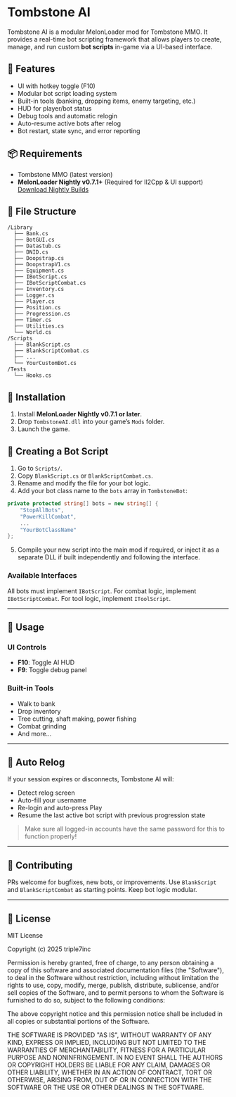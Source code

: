 # Tombstone AI

Tombstone AI is a modular MelonLoader mod for Tombstone MMO. It provides a real-time bot scripting framework that allows players to create, manage, and run custom **bot scripts** in-game via a UI-based interface.

## 🔧 Features

- UI with hotkey toggle (F10)
- Modular bot script loading system
- Built-in tools (banking, dropping items, enemy targeting, etc.)
- HUD for player/bot status
- Debug tools and automatic relogin
- Auto-resume active bots after relog
- Bot restart, state sync, and error reporting

## 📦 Requirements

- Tombstone MMO (latest version)
- **MelonLoader Nightly v0.7.1+** (Required for Il2Cpp & UI support)  
  [Download Nightly Builds](https://github.com/LavaGang/MelonLoader/releases/tag/v0.7.0)

## 📁 File Structure

```
/Library
  ├── Bank.cs
  ├── BotGUI.cs
  ├── Datastub.cs
  ├── DNID.cs
  ├── Doopstrap.cs
  ├── DoopstrapV1.cs
  ├── Equipment.cs
  ├── IBotScript.cs
  ├── IBotScriptCombat.cs
  ├── Inventory.cs
  ├── Logger.cs
  ├── Player.cs
  ├── Position.cs
  ├── Progression.cs
  ├── Timer.cs
  ├── Utilities.cs
  └── World.cs
/Scripts
  ├── BlankScript.cs
  ├── BlankScriptCombat.cs
  ├── ...
  └── YourCustomBot.cs
/Tests
  └── Hooks.cs
```

## 🚀 Installation

1. Install **MelonLoader Nightly v0.7.1 or later**.
2. Drop `TombstoneAI.dll` into your game’s `Mods` folder.
3. Launch the game.

## 🧠 Creating a Bot Script

1. Go to `Scripts/`.
2. Copy `BlankScript.cs` or `BlankScriptCombat.cs`.
3. Rename and modify the file for your bot logic.
4. Add your bot class name to the `bots` array in `TombstoneBot`:

```csharp
private protected string[] bots = new string[] {
    "StopAllBots",
    "PowerKillCombat",
    ...
    "YourBotClassName"
};
```

5. Compile your new script into the main mod if required, or inject it as a separate DLL if built independently and following the interface.

### Available Interfaces

All bots must implement `IBotScript`. For combat logic, implement `IBotScriptCombat`.
For tool logic, implement `IToolScript`.

---

## 🧰 Usage

### UI Controls
- **F10**: Toggle AI HUD
- **F9**: Toggle debug panel

### Built-in Tools

- Walk to bank
- Drop inventory
- Tree cutting, shaft making, power fishing
- Combat grinding
- And more...

---

## 🔁 Auto Relog

If your session expires or disconnects, Tombstone AI will:
- Detect relog screen
- Auto-fill your username
- Re-login and auto-press Play
- Resume the last active bot script with previous progression state

> Make sure all logged-in accounts have the same password for this to function properly!

---

## 💬 Contributing

PRs welcome for bugfixes, new bots, or improvements. Use `BlankScript` and `BlankScriptCombat` as starting points. Keep bot logic modular.

---

## 📄 License

MIT License

Copyright (c) 2025 triple7inc

Permission is hereby granted, free of charge, to any person obtaining a copy
of this software and associated documentation files (the "Software"), to deal
in the Software without restriction, including without limitation the rights
to use, copy, modify, merge, publish, distribute, sublicense, and/or sell
copies of the Software, and to permit persons to whom the Software is
furnished to do so, subject to the following conditions:

The above copyright notice and this permission notice shall be included in all
copies or substantial portions of the Software.

THE SOFTWARE IS PROVIDED "AS IS", WITHOUT WARRANTY OF ANY KIND, EXPRESS OR
IMPLIED, INCLUDING BUT NOT LIMITED TO THE WARRANTIES OF MERCHANTABILITY,
FITNESS FOR A PARTICULAR PURPOSE AND NONINFRINGEMENT. IN NO EVENT SHALL THE
AUTHORS OR COPYRIGHT HOLDERS BE LIABLE FOR ANY CLAIM, DAMAGES OR OTHER
LIABILITY, WHETHER IN AN ACTION OF CONTRACT, TORT OR OTHERWISE, ARISING FROM,
OUT OF OR IN CONNECTION WITH THE SOFTWARE OR THE USE OR OTHER DEALINGS IN THE
SOFTWARE.
